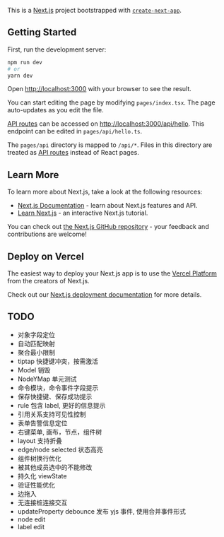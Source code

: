 This is a [Next.js](https://nextjs.org/) project bootstrapped with [`create-next-app`](https://github.com/vercel/next.js/tree/canary/packages/create-next-app).

## Getting Started

First, run the development server:

```bash
npm run dev
# or
yarn dev
```

Open [http://localhost:3000](http://localhost:3000) with your browser to see the result.

You can start editing the page by modifying `pages/index.tsx`. The page auto-updates as you edit the file.

[API routes](https://nextjs.org/docs/api-routes/introduction) can be accessed on [http://localhost:3000/api/hello](http://localhost:3000/api/hello). This endpoint can be edited in `pages/api/hello.ts`.

The `pages/api` directory is mapped to `/api/*`. Files in this directory are treated as [API routes](https://nextjs.org/docs/api-routes/introduction) instead of React pages.

## Learn More

To learn more about Next.js, take a look at the following resources:

- [Next.js Documentation](https://nextjs.org/docs) - learn about Next.js features and API.
- [Learn Next.js](https://nextjs.org/learn) - an interactive Next.js tutorial.

You can check out [the Next.js GitHub repository](https://github.com/vercel/next.js/) - your feedback and contributions are welcome!

## Deploy on Vercel

The easiest way to deploy your Next.js app is to use the [Vercel Platform](https://vercel.com/new?utm_medium=default-template&filter=next.js&utm_source=create-next-app&utm_campaign=create-next-app-readme) from the creators of Next.js.

Check out our [Next.js deployment documentation](https://nextjs.org/docs/deployment) for more details.

## TODO

- 对象字段定位
- 自动匹配映射
- 聚合最小限制
- tiptap 快捷键冲突，按需激活
- Model 销毁
- NodeYMap 单元测试
- 命令模块，命令事件字段提示
- 保存快捷键、保存成功提示
- rule 包含 label, 更好的信息提示
- 引用关系支持可见性控制
- 表单告警信息定位
- 右键菜单, 画布，节点，组件树
- layout 支持折叠
- edge/node selected 状态高亮
- 组件树换行优化
- 被其他成员选中的不能修改
- 持久化 viewState
- 验证性能优化
- 边拖入
- 无连接桩连接交互
- updateProperty debounce 发布 yjs 事件, 使用合并事件形式
- node edit
- label edit
